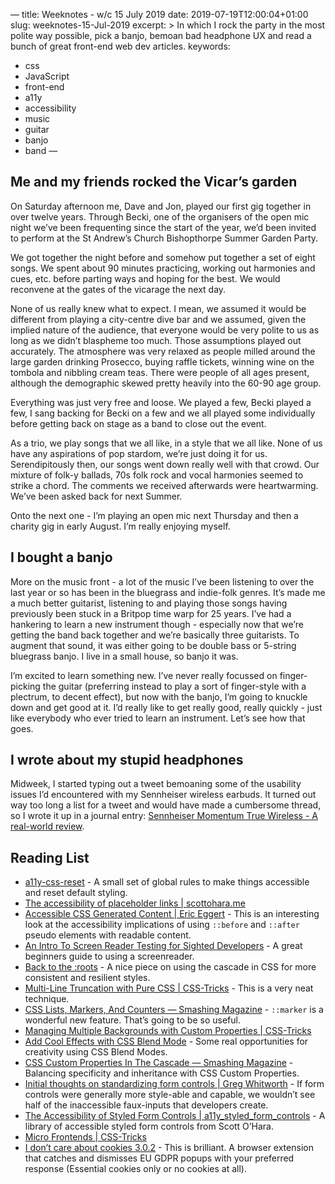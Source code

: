 —
title: Weeknotes - w/c 15 July 2019
date: 2019-07-19T12:00:04+01:00
slug: weeknotes-15-Jul-2019
excerpt: >
  In which I rock the party in the most polite way possible, pick a banjo, bemoan bad headphone UX and read a bunch of great front-end web dev articles. 
keywords:
  - css
  - JavaScript
  - front-end
  - a11y 
  - accessibility 
  - music
  - guitar
  - banjo
  - band
—

## Me and my friends rocked the Vicar’s garden
On Saturday afternoon me, Dave and Jon, played our first gig together in over twelve years. Through Becki, one of the organisers of the open mic night we’ve been frequenting since the start of the year, we’d been invited to perform at the St Andrew’s Church Bishopthorpe Summer Garden Party. 

We got together the night before and somehow put together a set of eight songs. We spent about 90 minutes practicing, working out harmonies and cues, etc. before parting ways and hoping for the best. We would reconvene at the gates of the vicarage the next day. 

None of us really knew what to expect. I mean, we assumed it would be different from playing a city-centre dive bar and we assumed, given the implied nature of the audience, that everyone would be very polite to us as long as we didn’t blaspheme too much. Those assumptions played out accurately. The atmosphere was very relaxed as people milled around the large garden drinking Prosecco, buying raffle tickets, winning wine on the tombola and nibbling cream teas. There were people of all ages present, although the demographic skewed pretty heavily into the 60-90 age group. 

Everything was just very free and loose. We played a few, Becki played a few, I sang backing for Becki on a few and we all played some individually before getting back on stage as a band to close out the event. 

As a trio, we play songs that we all like, in a style that we all like. None of us have any aspirations of pop stardom, we’re just doing it for us. Serendipitously then, our songs went down really well with that crowd. Our mixture of folk-y ballads, 70s folk rock and vocal harmonies seemed to strike a chord. The comments we received afterwards were heartwarming. We’ve been asked back for next Summer. 

Onto the next one - I’m playing an open mic next Thursday and then a charity gig in early August. I’m really enjoying myself. 

## I bought a banjo
More on the music front - a lot of the music I’ve been listening to over the last year or so has been in the bluegrass and indie-folk genres. It’s made me a much better guitarist, listening to and playing those songs having previously been stuck in a Britpop time warp for 25 years. I’ve had a hankering to learn a new instrument though - especially now that we’re getting the band back together and we’re basically three guitarists. To augment that sound, it was either going to be double bass or 5-string bluegrass banjo. I live in a small house, so banjo it was.

I’m excited to learn something new. I’ve never really focussed on finger-picking the guitar (preferring instead to play a sort of finger-style with a plectrum, to decent effect), but now with the banjo, I’m going to knuckle down and get good at it. I’d really like to get really good, really quickly - just like everybody who ever tried to learn an instrument. Let’s see how that goes.

## I wrote about my stupid headphones
Midweek, I started typing out a tweet bemoaning some of the usability issues I’d encountered with my Sennheiser wireless earbuds. It turned out way too long a list for a tweet and would have made a cumbersome thread, so I wrote it up in a journal entry: [Sennheiser Momentum True Wireless - A real-world review](https://www.petelambert.com/journal/sennheiser-momentum-true-wireless/).


## Reading List
* [a11y-css-reset](https://github.com/mike-engel/a11y-css-reset) - A small set of global rules to make things accessible and reset default styling.
* [The accessibility of placeholder links | scottohara.me](https://www.scottohara.me/note/2019/07/17/placeholder-link.html)
* [Accessible CSS Generated Content | Eric Eggert](https://yatil.net/blog/accessible-css-generated-content?utm_campaign=CSS%2BLayout%2BNews&utm_medium=email&utm_source=CSS_Layout_News_207) - This is an interesting look at the accessibility implications of using `::before` and `::after` pseudo elements with readable content.
* [An Intro To Screen Reader Testing for Sighted Developers](http://uncaughtreferenceerror.com/a-crash-course-to-screenreaders-for-sighted-developers/?ref=dailydevlinks.com) - A great beginners guide to using a screenreader.
* [Back to the :roots](http://simurai.com/blog/2015/09/09/back-to-the-roots) - A nice piece on using the cascade in CSS for more consistent and resilient styles.
* [Multi-Line Truncation with Pure CSS | CSS-Tricks](https://css-tricks.com/multi-line-truncation-with-pure-css/) - This is a very neat technique.
* [CSS Lists, Markers, And Counters — Smashing Magazine](https://www.smashingmagazine.com/2019/07/css-lists-markers-counters/) - `::marker` is a wonderful new feature. That’s going to be so useful.
* [Managing Multiple Backgrounds with Custom Properties | CSS-Tricks](https://css-tricks.com/managing-multiple-backgrounds-with-custom-properties/?utm_campaign=CSS%2BLayout%2BNews&utm_medium=email&utm_source=CSS_Layout_News_207)
* [Add Cool Effects with CSS Blend Mode](https://speckyboy.com/css-blend-mode/) - Some real opportunities for creativity using CSS Blend Modes.
* [CSS Custom Properties In The Cascade — Smashing Magazine](https://www.smashingmagazine.com/2019/07/css-custom-properties-cascade/) - Balancing specificity and inheritance with CSS Custom Properties.
* [Initial thoughts on standardizing form controls | Greg Whitworth](https://www.gwhitworth.com/blog/2019/07/form-controls-components/?utm_campaign=CSS%2BLayout%2BNews&utm_medium=email&utm_source=CSS_Layout_News_207) - If form controls were generally more style-able and capable, we wouldn’t see half of the inaccessible faux-inputs that developers create.
* [The Accessibility of Styled Form Controls | a11y_styled_form_controls](https://scottaohara.github.io/a11y_styled_form_controls/) - A library of accessible styled form controls from Scott O’Hara.
* [Micro Frontends | CSS-Tricks](https://css-tricks.com/micro-frontends/)
* [I don’t care about cookies 3.0.2](https://www.i-dont-care-about-cookies.eu/) - This is brilliant. A browser extension that catches and dismisses EU GDPR popups with your preferred response (Essential cookies only or no cookies at all).